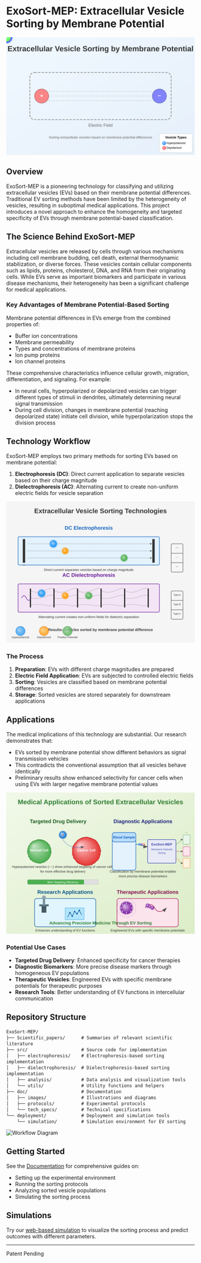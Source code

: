 # ExoSort-MEP: Extracellular Vesicle Sorting by Membrane Potential

![Extracellular Vesicle Sorting](doc/images/ev_sorting_overview.svg)

## Overview

ExoSort-MEP is a pioneering technology for classifying and utilizing extracellular vesicles (EVs) based on their membrane potential differences. Traditional EV sorting methods have been limited by the heterogeneity of vesicles, resulting in suboptimal medical applications. This project introduces a novel approach to enhance the homogeneity and targeted specificity of EVs through membrane potential-based classification.

## The Science Behind ExoSort-MEP

Extracellular vesicles are released by cells through various mechanisms including cell membrane budding, cell death, external thermodynamic stabilization, or diverse forces. These vesicles contain cellular components such as lipids, proteins, cholesterol, DNA, and RNA from their originating cells. While EVs serve as important biomarkers and participate in various disease mechanisms, their heterogeneity has been a significant challenge for medical applications.

### Key Advantages of Membrane Potential-Based Sorting

Membrane potential differences in EVs emerge from the combined properties of:
- Buffer ion concentrations
- Membrane permeability
- Types and concentrations of membrane proteins
- Ion pump proteins
- Ion channel proteins

These comprehensive characteristics influence cellular growth, migration, differentiation, and signaling. For example:
- In neural cells, hyperpolarized or depolarized vesicles can trigger different types of stimuli in dendrites, ultimately determining neural signal transmission
- During cell division, changes in membrane potential (reaching depolarized state) initiate cell division, while hyperpolarization stops the division process

## Technology Workflow

ExoSort-MEP employs two primary methods for sorting EVs based on membrane potential:

1. **Electrophoresis (DC)**: Direct current application to separate vesicles based on their charge magnitude
2. **Dielectrophoresis (AC)**: Alternating current to create non-uniform electric fields for vesicle separation

![Sorting Technology](doc/images/sorting_technology.svg)

### The Process

1. **Preparation**: EVs with different charge magnitudes are prepared
2. **Electric Field Application**: EVs are subjected to controlled electric fields
3. **Sorting**: Vesicles are classified based on membrane potential differences
4. **Storage**: Sorted vesicles are stored separately for downstream applications

## Applications

The medical implications of this technology are substantial. Our research demonstrates that:

- EVs sorted by membrane potential show different behaviors as signal transmission vehicles
- This contradicts the conventional assumption that all vesicles behave identically
- Preliminary results show enhanced selectivity for cancer cells when using EVs with larger negative membrane potential values

![Medical Applications](doc/images/medical_applications.svg)

### Potential Use Cases

- **Targeted Drug Delivery**: Enhanced specificity for cancer therapies
- **Diagnostic Biomarkers**: More precise disease markers through homogeneous EV populations
- **Therapeutic Vesicles**: Engineered EVs with specific membrane potentials for therapeutic purposes
- **Research Tools**: Better understanding of EV functions in intercellular communication

## Repository Structure

```
ExoSort-MEP/
├── Scientific_papers/      # Summaries of relevant scientific literature
├── src/                    # Source code for implementation
│   ├── electrophoresis/    # Electrophoresis-based sorting implementation
│   ├── dielectrophoresis/  # Dielectrophoresis-based sorting implementation
│   ├── analysis/           # Data analysis and visualization tools
│   └── utils/              # Utility functions and helpers
├── doc/                    # Documentation
│   ├── images/             # Illustrations and diagrams
│   ├── protocols/          # Experimental protocols
│   └── tech_specs/         # Technical specifications
└── deployment/             # Deployment and simulation tools
    └── simulation/         # Simulation environment for EV sorting
```

![Workflow Diagram](doc/images/workflow_diagram.svg)

## Getting Started

See the [Documentation](doc/) for comprehensive guides on:
- Setting up the experimental environment
- Running the sorting protocols
- Analyzing sorted vesicle populations
- Simulating the sorting process

## Simulations

Try our [web-based simulation](deployment/simulation/) to visualize the sorting process and predict outcomes with different parameters.

---

Patent Pending
